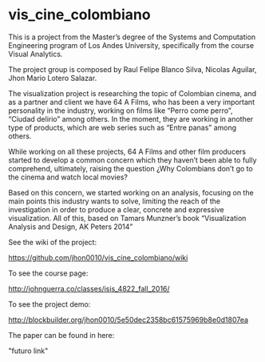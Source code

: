 # vis_cine_colombiano

This is a project from the Master’s degree of the Systems and Computation Engineering program of Los Andes University, specifically from the course Visual Analytics.

The project group is composed by Raul Felipe Blanco Silva, Nicolas Aguilar, Jhon Mario Lotero Salazar. 

The visualization project is researching the topic of Colombian cinema, and as a partner and client we have 64 A Films, who has been a very important personality in the industry, working on films like “Perro come perro”, “Ciudad delirio” among others. In the moment, they are working in another type of products, which are web series such as “Entre panas” among others. 

While working on all these projects, 64 A Films and other film producers started to develop a common concern which they haven’t been able to fully comprehend, ultimately, raising the question ¿Why Colombians don’t go to the cinema and watch local movies?

Based on this concern, we started working on an analysis, focusing on the main points this industry wants to solve, limiting the reach of the investigation in order to produce a clear, concrete and expressive visualization. All of this, based on Tamars Munzner’s book “Visualization Analysis and Design, AK Peters 2014”


See the wiki of the project:

https://github.com/jhon0010/vis_cine_colombiano/wiki


To see the course page:

http://johnguerra.co/classes/isis_4822_fall_2016/


To see the project demo:

http://blockbuilder.org/jhon0010/5e50dec2358bc61575969b8e0d1807ea


The paper can be found in here:

"futuro link"
